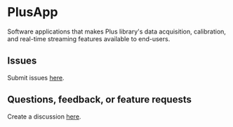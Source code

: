 # PlusApp
Software applications that makes Plus library's data acquisition, calibration, and real-time streaming features available to end-users.

## Issues
Submit issues [here](https://github.com/PlusToolkit/PlusLib/issues).

## Questions, feedback, or feature requests
Create a discussion [here](https://github.com/PlusToolkit/PlusLib/discussions).